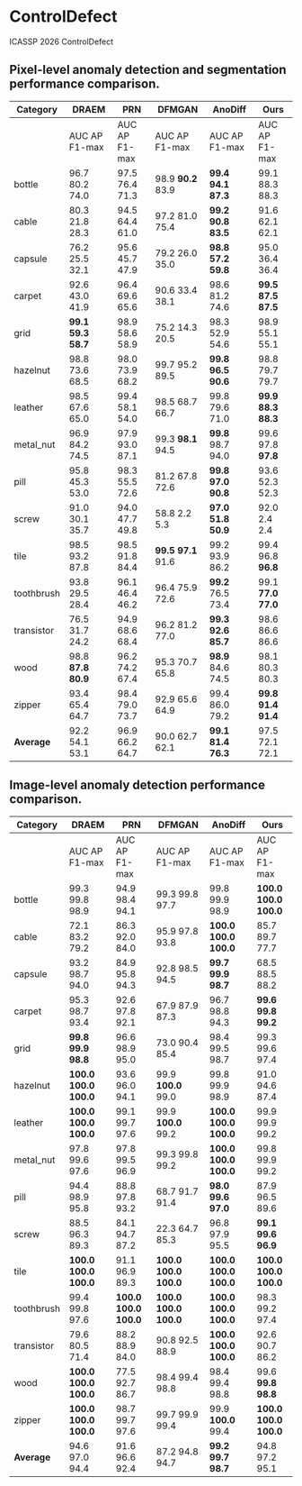 # ControlDefect
ICASSP 2026 ControlDefect

## Pixel-level anomaly detection and segmentation performance comparison.

| Category   | DRAEM             | PRN               | DFMGAN            | AnoDiff           | Ours              |
|------------|-------------------|-------------------|-------------------|-------------------|-------------------|
|            | AUC   AP   F1-max | AUC   AP   F1-max | AUC   AP   F1-max | AUC   AP   F1-max | AUC   AP   F1-max |
| bottle     | 96.7  80.2  74.0  | 97.5  76.4  71.3  | 98.9  **90.2** 83.9 | **99.4** **94.1** **87.3** | 99.1  88.3  88.3  |
| cable      | 80.3  21.8  28.3  | 94.5  64.4  61.0  | 97.2  81.0  75.4  | **99.2** **90.8** **83.5** | 91.6  62.1  62.1  |
| capsule    | 76.2  25.5  32.1  | 95.6  45.7  47.9  | 79.2  26.0  35.0  | **98.8** **57.2** **59.8** | 95.0  36.4  36.4  |
| carpet     | 92.6  43.0  41.9  | 96.4  69.6  65.6  | 90.6  33.4  38.1  | 98.6  81.2  74.6  | **99.5** **87.5** **87.5** |
| grid       | **99.1** **59.3** **58.7** | 98.9  58.6  58.9  | 75.2  14.3  20.5  | 98.3  52.9  54.6  | 98.9  55.1  55.1  |
| hazelnut   | 98.8  73.6  68.5  | 98.0  73.9  68.2  | 99.7  95.2  89.5  | **99.8** **96.5** **90.6** | 98.8  79.7  79.7  |
| leather    | 98.5  67.6  65.0  | 99.4  58.1  54.0  | 98.5  68.7  66.7  | 99.8  79.6  71.0  | **99.9** **88.3** **88.3** |
| metal_nut  | 96.9  84.2  74.5  | 97.9  93.0  87.1  | 99.3  **98.1** 94.5 | **99.8** 98.7  94.0  | 99.6  97.8  **97.8** |
| pill       | 95.8  45.3  53.0  | 98.3  55.5  72.6  | 81.2  67.8  72.6  | **99.8** **97.0** **90.8** | 93.6  52.3  52.3  |
| screw      | 91.0  30.1  35.7  | 94.0  47.7  49.8  | 58.8  2.2   5.3   | **97.0** **51.8** **50.9** | 92.0  2.4   2.4   |
| tile       | 98.5  93.2  87.8  | 98.5  91.8  84.4  | **99.5** **97.1** 91.6 | 99.2  93.9  86.2  | 99.4  96.8  **96.8** |
| toothbrush | 93.8  29.5  28.4  | 96.1  46.4  46.2  | 96.4  75.9  72.6  | **99.2** 76.5  73.4  | 99.1  **77.0** **77.0** |
| transistor | 76.5  31.7  24.2  | 94.9  68.6  68.4  | 96.2  81.2  77.0  | **99.3** **92.6** **85.7** | 98.6  86.6  86.6  |
| wood       | 98.8  **87.8** **80.9** | 96.2  74.2  67.4  | 95.3  70.7  65.8  | **98.9** 84.6  74.5  | 98.1  80.3  80.3  |
| zipper     | 93.4  65.4  64.7  | 98.4  79.0  73.7  | 92.9  65.6  64.9  | 99.4  86.0  79.2  | **99.8** **91.4** **91.4** |
| **Average**| 92.2  54.1  53.1  | 96.9  66.2  64.7  | 90.0  62.7  62.1  | **99.1** **81.4** **76.3** | 97.5  72.1  72.1  |

## Image-level anomaly detection performance comparison.

| Category   | DRAEM             | PRN               | DFMGAN            | AnoDiff           | Ours              |
|------------|-------------------|-------------------|-------------------|-------------------|-------------------|
|            | AUC   AP   F1-max | AUC   AP   F1-max | AUC   AP   F1-max | AUC   AP   F1-max | AUC   AP   F1-max |
| bottle     | 99.3  99.8  98.9  | 94.9  98.4  94.1  | 99.3  99.8  97.7  | 99.8  99.9  98.9  | **100.0** **100.0** **100.0** |
| cable      | 72.1  83.2  79.2  | 86.3  92.0  84.0  | 95.9  97.8  93.8  | **100.0** **100.0** **100.0** | 85.7  89.7  77.7  |
| capsule    | 93.2  98.7  94.0  | 84.9  95.8  94.3  | 92.8  98.5  94.5  | **99.7** **99.9** **98.7** | 68.5  88.5  88.2  |
| carpet     | 95.3  98.7  93.4  | 92.6  97.8  92.1  | 67.9  87.9  87.3  | 96.7  98.8  94.3  | **99.6** **99.8** **99.2** |
| grid       | **99.8** **99.9** **98.8** | 96.6  98.9  95.0  | 73.0  90.4  85.4  | 98.4  99.5  98.7  | 99.3  99.6  97.4  |
| hazelnut   | **100.0** **100.0** **100.0** | 93.6  96.0  94.1  | 99.9  **100.0** 99.0 | 99.8  99.9  98.9  | 91.0  94.6  87.4  |
| leather    | **100.0** **100.0** **100.0** | 99.1  99.7  97.6  | 99.9  **100.0** 99.2 | **100.0** **100.0** **100.0** | 99.9  99.9  99.2  |
| metal_nut  | 97.8  99.6  97.6  | 97.8  99.5  96.9  | 99.3  99.8  99.2  | **100.0** **100.0** **100.0** | 99.8  99.9  99.2  |
| pill       | 94.4  98.9  95.8  | 88.8  97.8  93.2  | 68.7  91.7  91.4  | **98.0** **99.6** **97.0** | 87.9  96.5  89.6  |
| screw      | 88.5  96.3  89.3  | 84.1  94.7  87.2  | 22.3  64.7  85.3  | 96.8  97.9  95.5  | **99.1** **99.6** **96.9** |
| tile       | **100.0** **100.0** **100.0** | 91.1  96.9  89.3  | **100.0** **100.0** **100.0** | **100.0** **100.0** **100.0** | **100.0** **100.0** **100.0** |
| toothbrush | 99.4  99.8  97.6  | **100.0** **100.0** **100.0** | **100.0** **100.0** **100.0** | **100.0** **100.0** **100.0** | 98.3  99.2  97.4  |
| transistor | 79.6  80.5  71.4  | 88.2  88.9  84.0  | 90.8  92.5  88.9  | **100.0** **100.0** **100.0** | 92.6  90.7  86.2  |
| wood       | **100.0** **100.0** **100.0** | 77.5  92.7  86.7  | 98.4  99.4  98.8  | 98.4  99.4  98.8  | 99.6  **99.8** **98.8** |
| zipper     | **100.0** **100.0** **100.0** | 98.7  99.7  97.6  | 99.7  99.9  99.4  | 99.9  **100.0** 99.4  | **100.0** **100.0** **100.0** |
| **Average**| 94.6  97.0  94.4  | 91.6  96.6  92.4  | 87.2  94.8  94.7  | **99.2** **99.7** **98.7** | 94.8  97.2  95.1  |
